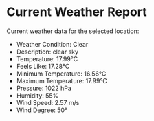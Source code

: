 # Current Weather Report
Current weather data for the selected location:
- Weather Condition: Clear
- Description: clear sky
- Temperature: 17.99°C
- Feels Like: 17.28°C
- Minimum Temperature: 16.56°C
- Maximum Temperature: 17.99°C
- Pressure: 1022 hPa
- Humidity: 55%
- Wind Speed: 2.57 m/s
- Wind Degree: 50°
